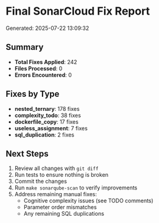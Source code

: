 # Final SonarCloud Fix Report

Generated: 2025-07-22 13:09:32

## Summary

- **Total Fixes Applied**: 242
- **Files Processed**: 0
- **Errors Encountered**: 0

## Fixes by Type

- **nested_ternary**: 178 fixes
- **complexity_todo**: 38 fixes
- **dockerfile_copy**: 17 fixes
- **useless_assignment**: 7 fixes
- **sql_duplication**: 2 fixes

## Next Steps

1. Review all changes with `git diff`
2. Run tests to ensure nothing is broken
3. Commit the changes
4. Run `make sonarqube-scan` to verify improvements
5. Address remaining manual fixes:
   - Cognitive complexity issues (see TODO comments)
   - Parameter order mismatches
   - Any remaining SQL duplications
